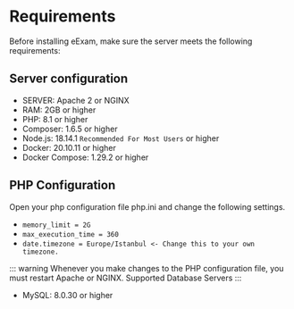 # Requirements
Before installing eExam, make sure the server meets the following requirements:

## Server configuration
* SERVER: Apache 2 or NGINX
* RAM: 2GB or higher
* PHP: 8.1 or higher
* Composer: 1.6.5 or higher
* Node.js: 18.14.1 `Recommended For Most Users` or higher
* Docker: 20.10.11 or higher
* Docker Compose: 1.29.2 or higher

## PHP Configuration
Open your php configuration file php.ini and change the following settings.
* `memory_limit = 2G`
* `max_execution_time = 360`
* `date.timezone = Europe/Istanbul <- Change this to your own timezone.`

::: warning
Whenever you make changes to the PHP configuration file, you must restart Apache or NGINX. Supported Database Servers
:::

* MySQL: 8.0.30 or higher
